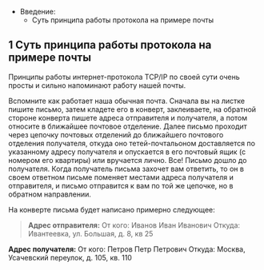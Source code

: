 * Введение:
  * Суть принципа работы протокола на примере почты

1 Суть принципа работы протокола на примере почты
-

Принципы работы интернет-протокола TCP/IP по своей сути очень просты и сильно
напоминают работу нашей почты.

Вспомните как работает наша обычная почта. Сначала вы на листке пишите письмо,
затем кладете его в конверт, заклеиваете, на обратной стороне конверта пишете
адреса отправителя и получателя, а потом относите в ближайшее почтовое отделение.
Далее письмо проходит через цепочку почтовых отделений до ближайшего почтового
отделения получателя, откуда оно тетей-почтальоном доставляется по указанному
адресу получателя и опускается в его почтовый ящик (с номером его квартиры) или
вручается лично. Все! Письмо дошло до получателя. Когда получатель письма
захочет вам ответить, то он в своем ответном письме поменяет местами адреса получателя
и отправителя, и письмо отправится к вам по той же цепочке, но в обратном направлении.

На конверте письма будет написано примерно следующее:

> **Адрес отправителя:**
  От кого: Иванов Иван Иванович
  Откуда: Ивантеевка, ул. Большая, д. 8, кв 25

  **Адрес получателя:**
  От кого: Петров Петр Петрович
  Откуда: Москва, Усачевский переулок, д. 105, кв. 110

